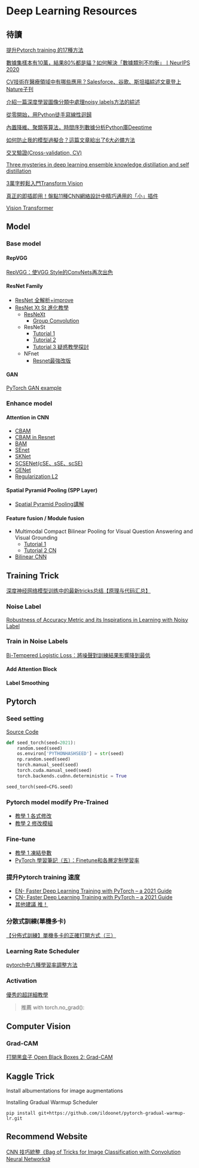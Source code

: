 # Deep Learning Resources

## 待讀
[提升Pytorch training 的17種方法](https://bangqu.com/q844ga.html)

[數據集樣本有10萬，結果80%都是貓？如何解決「數據類別不均衡」丨NeurIPS 2020](https://bangqu.com/e6439v.html)

[CV技術在醫療領域中有哪些應用？Salesforce、谷歌、斯坦福綜述文章登上Nature子刊](https://bangqu.com/NC2F11.html)

[介紹一篇深度學習圖像分類中處理noisy labels方法的綜述](https://bangqu.com/qCA4nI.html)

[從零開始，用Python徒手寫線性迴歸](https://bangqu.com/d96f49.html)

[內置降維、聚類等算法，時間序列數據分析Python庫Deeptime](https://bangqu.com/UeE6oB.html)

[如何防止我的模型過擬合？這篇文章給出了6大必備方法](https://bangqu.com/IF9r31.html)

[交叉驗證(Cross-validation, CV)](https://medium.com/@chih.sheng.huang821/%E4%BA%A4%E5%8F%89%E9%A9%97%E8%AD%89-cross-validation-cv-3b2c714b18db)

[Three mysteries in deep learning ensemble knowledge distillation and self distillation](https://www.microsoft.com/en-us/research/blog/three-mysteries-in-deep-learning-ensemble-knowledge-distillation-and-self-distillation/)

[3萬字輕鬆入門Transform Vision](https://bangqu.com/31z8yM.html)

[真正的即插即用！盤點11種CNN網絡設計中精巧通用的「小」插件](https://bangqu.com/YH99o3.html)

[Vision Transformer](https://zhuanlan.zhihu.com/p/273652295)

## Model
### Base model
#### RepVGG
[RepVGG：使VGG Style的ConvNets再次出色](https://zhuanlan.zhihu.com/p/343660471)

#### ResNet Family
- [ResNet 全解析+improve](https://zhuanlan.zhihu.com/p/54289848)
- [ResNet Xt St 進化教學](https://medium.com/%E8%BB%9F%E9%AB%94%E4%B9%8B%E5%BF%83/deep-learning-residual-leaning-%E8%AA%8D%E8%AD%98resnet%E8%88%87%E4%BB%96%E7%9A%84%E5%86%A0%E5%90%8D%E5%BE%8C%E7%B9%BC%E8%80%85resnext-resnest-6bedf9389ce)
  - [ResNeXt](https://medium.com/@hupinwei/resnext%E7%B6%B2%E8%B7%AF-31c76e4d3409)
    - [Group Convolution](https://blog.csdn.net/zhangjunhit/article/details/90763234?utm_medium=distribute.pc_aggpage_search_result.none-task-blog-2~all~first_rank_v2~rank_v25-1-90763234.nonecase&utm_term=%E5%88%86%E7%BB%84%E5%8D%B7%E7%A7%AF)
  - ResNeSt
    - [Tutorial 1](https://zhuanlan.zhihu.com/p/132655457)
    - [Tutorial 2](https://www.codenong.com/cs106434314)
    - [Tutorial 3 疑惑教學探討](https://aijishu.com/a/1060000000110446)
  - NFnet
    - [Resnet最強改版](https://blog.csdn.net/Irwin2020/article/details/113810809)
#### GAN
[PyTorch GAN example](https://github.com/eriklindernoren/PyTorch-GAN)

### Enhance model
#### Attention in CNN
- [CBAM](https://zhuanlan.zhihu.com/p/96975064)
- [CBAM in Resnet](https://zhuanlan.zhihu.com/p/99261200)
- [BAM](https://blog.csdn.net/qq_32768091/article/details/86612132)
- [SEnet](https://medium.com/@hupinwei/%E6%B7%B1%E5%BA%A6%E5%AD%B8%E7%BF%92-senet-squeeze-and-excitation-networks-52ad0a7fd307)
- [SKNet](https://github.com/developer0hye/SKNet-PyTorchs)
- [SCSENet(cSE、sSE、scSE)](https://blog.csdn.net/XX_123_1_RJ/article/details/87928935)
- [GENet](https://blog.csdn.net/dgyuanshaofeng/article/details/84179196)
- [Regularization L2](https://blog.csdn.net/guyuealian/article/details/88426648)
#### Spatial Pyramid Pooling (SPP Layer)
- [Spatial Pyramid Pooling講解](https://zhuanlan.zhihu.com/p/34788333)
#### Feature fusion / Module fusion
- Multimodal Compact Bilinear Pooling for Visual Question Answering and Visual Grounding
  - [Tutorial 1](https://medium.com/paper-club/multimodal-compact-bilinear-pooling-for-visual-question-answering-and-visual-grounding-6f71bc7d0566)
  - [Tutorial 2 CN](https://blog.csdn.net/bea_tree/article/details/72903566)
- [Bilinear CNN](https://blog.csdn.net/u013841196/article/details/102730183)
## Training Trick
[深度神经网络模型训练中的最新tricks总结【原理与代码汇总】](https://zhuanlan.zhihu.com/p/66080948)
### Noise Label
[Robustness of Accuracy Metric and its Inspirations in Learning with Noisy Label](https://arxiv.org/pdf/2012.04193.pdf)
### Train in Noise Labels
[Bi-Tempered Logistic Loss：將噪聲對訓練結果影響降到最低](https://www.linkresearcher.com/theses/fab3ac44-d2ed-48d6-8216-c7473764950f)
#### Add Attention Block

#### Label Smoothing
## Pytorch
### Seed setting
[Source Code](https://www.kaggle.com/piantic/cnn-or-transformer-pytorch-xla-tpu-for-cassava?scriptVersionId=51538992)
```python
def seed_torch(seed=2021):
    random.seed(seed)
    os.environ['PYTHONHASHSEED'] = str(seed)
    np.random.seed(seed)
    torch.manual_seed(seed)
    torch.cuda.manual_seed(seed)
    torch.backends.cudnn.deterministic = True

seed_torch(seed=CFG.seed)
```
### Pytorch model modify Pre-Trained
- [教學 1 各式修改](https://zhuanlan.zhihu.com/p/75563856)
- [教學 2 修改模組](https://blog.csdn.net/weixin_42118374/article/details/103761795)
### Fine-tune
- [教學 1 凍結參數](https://zhuanlan.zhihu.com/p/79106053)
- [PyTorch 學習筆記（五）：Finetune和各層定制學習率](https://zhuanlan.zhihu.com/p/59780798)
### 提升Pytorch training 速度
- [EN- Faster Deep Learning Training with PyTorch – a 2021 Guide](https://efficientdl.com/faster-deep-learning-in-pytorch-a-guide/#1-consider-using-another-learning-rate-schedule)
- [CN- Faster Deep Learning Training with PyTorch – a 2021 Guide](https://bangqu.com/q844ga.html)
- [其他建議 推！](https://hackmd.io/@Hong-Jia/H1hmbNr1d)
### 分散式訓練(單機多卡)
[【分佈式訓練】單機多卡的正確打開方式（三）](https://fyubang.com/2019/07/23/distributed-training3/)
### Learning Rate Scheduler
[pytorch中六種學習率調整方法](https://zhuanlan.zhihu.com/p/69411064)
### Activation
[優秀的超詳細教學](https://www.chainnews.com/zh-hant/articles/741795991763.htm)

> 推薦  with torch.no_grad():





## Computer Vision
### Grad-CAM
[打開黑盒子 Open Black Boxes 2: Grad-CAM](https://medium.com/jarvis-toward-intelligence/%E6%89%93%E9%96%8B%E9%BB%91%E7%9B%92%E5%AD%90-open-black-boxes-2-1ec6a313f5e9)




## Kaggle Trick
Install albumentations for image augmentations

Installing Gradual Warmup Scheduler
```
pip install git+https://github.com/ildoonet/pytorch-gradual-warmup-lr.git
```


## Recommend Website
[CNN 技巧統整《Bag of Tricks for Image Classification with Convolution Neural Networks》](https://arxiv.org/pdf/1812.01187v2.pdf)